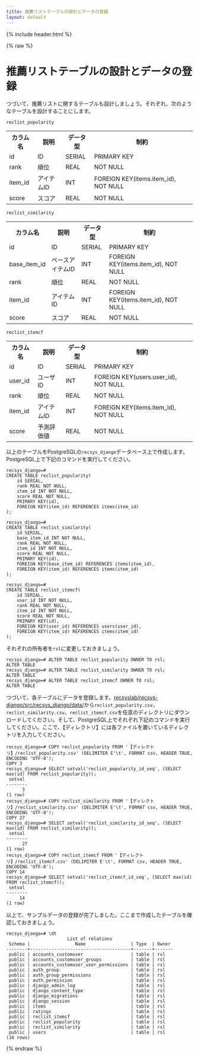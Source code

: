 ```yaml
---
title: 推薦リストテーブルの設計とデータの登録
layout: default
---
```


{% include header.html %}

{% raw %}

# 推薦リストテーブルの設計とデータの登録

つづいて、推薦リストに関するテーブルも設計しましょう。それぞれ、次のようなテーブルを設計することにします。

`reclist_popularity`
<table>
    <tr><th>カラム名</th><th>説明</th><th>データ型</th><th>制約</th></tr>
    <tr><td>id</td><td>ID</td><td>SERIAL</td><td>PRIMARY KEY</td></tr>
    <tr><td>rank</td><td>順位</td><td>REAL</td><td>NOT NULL</td></tr>
    <tr><td>item_id</td><td>アイテムID</td><td>INT</td><td>FOREIGN KEY(items.item_id), NOT NULL</td></tr>
    <tr><td>score</td><td>スコア</td><td>REAL</td><td>NOT NULL</td></tr>
</table>

`reclist_similarity`
<table>
    <tr><th>カラム名</th><th>説明</th><th>データ型</th><th>制約</th></tr>
    <tr><td>id</td><td>ID</td><td>SERIAL</td><td>PRIMARY KEY</td></tr>
    <tr><td>base_item_id</td><td>ベースアイテムID</td><td>INT</td><td>FOREIGN KEY(items.item_id), NOT NULL</td></tr>
    <tr><td>rank</td><td>順位</td><td>REAL</td><td>NOT NULL</td></tr>
    <tr><td>item_id</td><td>アイテムID</td><td>INT</td><td>FOREIGN KEY(items.item_id), NOT NULL</td></tr>
    <tr><td>score</td><td>スコア</td><td>REAL</td><td>NOT NULL</td></tr>
</table>

`reclist_itemcf`
<table>
    <tr><th>カラム名</th><th>説明</th><th>データ型</th><th>制約</th></tr>
    <tr><td>id</td><td>ID</td><td>SERIAL</td><td>PRIMARY KEY</td></tr>
    <tr><td>user_id</td><td>ユーザID</td><td>INT</td><td>FOREIGN KEY(users.user_id), NOT NULL</td></tr>
    <tr><td>rank</td><td>順位</td><td>REAL</td><td>NOT NULL</td></tr>
    <tr><td>item_id</td><td>アイテムID</td><td>INT</td><td>FOREIGN KEY(items.item_id), NOT NULL</td></tr>
    <tr><td>score</td><td>予測評価値</td><td>REAL</td><td>NOT NULL</td></tr>
</table>

以上のテーブルをPostgreSQLの`recsys_django`データベース上で作成します。PostgreSQL上で下記のコマンドを実行してください。

```pgsql
recsys_django=#
CREATE TABLE reclist_popularity(
    id SERIAL,
    rank REAL NOT NULL,
    item_id INT NOT NULL,
    score REAL NOT NULL,
    PRIMARY KEY(id),
    FOREIGN KEY(item_id) REFERENCES items(item_id)
);

recsys_django=#
CREATE TABLE reclist_similarity(
    id SERIAL,
    base_item_id INT NOT NULL,
    rank REAL NOT NULL,
    item_id INT NOT NULL,
    score REAL NOT NULL,
    PRIMARY KEY(id),
    FOREIGN KEY(base_item_id) REFERENCES items(item_id),
    FOREIGN KEY(item_id) REFERENCES items(item_id)
);

recsys_django=#
CREATE TABLE reclist_itemcf(
    id SERIAL,
    user_id INT NOT NULL,
    rank REAL NOT NULL,
    item_id INT NOT NULL,
    score REAL NOT NULL,
    PRIMARY KEY(id),
    FOREIGN KEY(user_id) REFERENCES users(user_id),
    FOREIGN KEY(item_id) REFERENCES items(item_id)
);
```

それぞれの所有者を`rsl`に変更しておきましょう。

```pgsql
recsys_django=# ALTER TABLE reclist_popularity OWNER TO rsl;
ALTER TABLE
recsys_django=# ALTER TABLE reclist_similarity OWNER TO rsl;
ALTER TABLE
recsys_django=# ALTER TABLE reclist_itemcf OWNER TO rsl;
ALTER TABLE
```

つづいて、各テーブルにデータを登録します。[recsyslab/recsys-django/src/recsys_django/data/](https://github.com/recsyslab/recsys-django/tree/main/src/recsys_django/data)から`reclist_popularity.csv`、`reclist_similarity.csv`、`reclist_itemcf.csv`を任意のディレクトリにダウンロードしてください。そして、PostgreSQL上でそれぞれ下記のコマンドを実行してください。ここで、【ディレクトリ】には各ファイルを置いているディレクトリを入力してください。

```pgsql
recsys_django=# COPY reclist_popularity FROM '【ディレクトリ】/reclist_popularity.csv' (DELIMITER E'\t', FORMAT csv, HEADER TRUE, ENCODING 'UTF-8');
COPY 3
recsys_django=# SELECT setval('reclist_popularity_id_seq', (SELECT max(id) FROM reclist_popularity));
 setval 
--------
      3
(1 row)
recsys_django=# COPY reclist_similarity FROM '【ディレクトリ】/reclist_similarity.csv' (DELIMITER E'\t', FORMAT csv, HEADER TRUE, ENCODING 'UTF-8');
COPY 27
recsys_django=# SELECT setval('reclist_similarity_id_seq', (SELECT max(id) FROM reclist_similarity));
 setval 
--------
      27
(1 row)
recsys_django=# COPY reclist_itemcf FROM '【ディレクトリ】/reclist_itemcf.csv' (DELIMITER E'\t', FORMAT csv, HEADER TRUE, ENCODING 'UTF-8');
COPY 14
recsys_django=# SELECT setval('reclist_itemcf_id_seq', (SELECT max(id) FROM reclist_itemcf));
 setval 
--------
     14
(1 row)
```

以上で、サンプルデータの登録が完了しました。ここまで作成したテーブルを確認しておきましょう。

```pgsql
recsys_django=# \dt
                       List of relations
 Schema |                 Name                 | Type  | Owner 
--------+--------------------------------------+-------+-------
 public | accounts_customuser                  | table | rsl
 public | accounts_customuser_groups           | table | rsl
 public | accounts_customuser_user_permissions | table | rsl
 public | auth_group                           | table | rsl
 public | auth_group_permissions               | table | rsl
 public | auth_permission                      | table | rsl
 public | django_admin_log                     | table | rsl
 public | django_content_type                  | table | rsl
 public | django_migrations                    | table | rsl
 public | django_session                       | table | rsl
 public | items                                | table | rsl
 public | ratings                              | table | rsl
 public | reclist_itemcf                       | table | rsl
 public | reclist_popularity                   | table | rsl
 public | reclist_similarity                   | table | rsl
 public | users                                | table | rsl
(16 rows)
```

{% endraw %}
